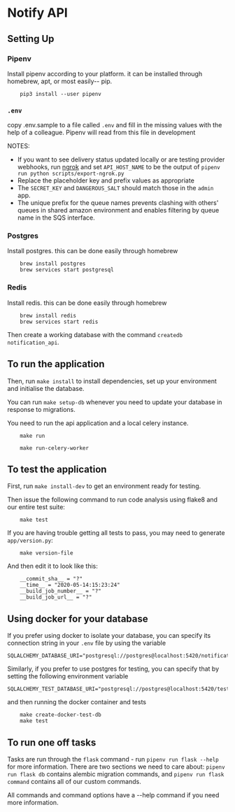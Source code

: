 # Notify API

## Setting Up

### Pipenv

Install pipenv according to your platform. it can be installed through
homebrew, apt, or most easily-- pip.

```shell
    pip3 install --user pipenv
```

### `.env`

copy .env.sample to a file called `.env` and fill in the missing values with the
help of a colleague. Pipenv will read from this file in development

NOTES:

- If you want to see delivery status updated locally or are testing provider webhooks, run [ngrok](https://ngrok.com) and set `API_HOST_NAME` to be the output of `pipenv run python scripts/export-ngrok.py`
- Replace the placeholder key and prefix values as appropriate
- The `SECRET_KEY` and `DANGEROUS_SALT` should match those in the `admin` app.
- The unique prefix for the queue names prevents clashing with others' queues in shared amazon environment and enables filtering by queue name in the SQS interface.

### Postgres

Install postgres. this can be done easily through homebrew

```shell
    brew install postgres
    brew services start postgresql
```

### Redis

Install redis. this can be done easily through homebrew

```shell
    brew install redis
    brew services start redis
```

Then create a working database with the command `createdb notification_api`.

## To run the application

Then, run `make install` to install dependencies, set up your environment and
initialise the database.

You can run `make setup-db` whenever you need to update your database in response
to migrations.

You need to run the api application and a local celery instance.

```shell
    make run
```

```shell
    make run-celery-worker
```

## To test the application

First, run `make install-dev` to get an environment ready for testing.

Then issue the following command to run code analysis using flake8 and our
entire test suite:

```shell
    make test
```

If you are having trouble getting all tests to pass, you may need to generate `app/version.py`:

```shell
    make version-file
```

And then edit it to look like this:

```shell
    __commit_sha__ = "?"
    __time__ = "2020-05-14:15:23:24"
    __build_job_number__ = "?"
    __build_job_url__ = "?"
```

## Using docker for your database

If you prefer using docker to isolate your database, you can
specify its connection string in your `.env` file by using the variable

```
SQLALCHEMY_DATABASE_URI="postgresql://postgres@localhost:5420/notification_api"
```

Similarly, if you prefer to use postgres for testing, you can specify that
by setting the following environment variable

```
SQLALCHEMY_TEST_DATABASE_URI="postgresql://postgres@localhost:5420/test_notification_api"
```

and then running the docker container and tests

```
    make create-docker-test-db
    make test
```

## To run one off tasks

Tasks are run through the `flask` command - run `pipenv run flask --help` for more information. There are two sections we need to
care about: `pipenv run flask db` contains alembic migration commands, and `pipenv run flask command` contains all of our custom commands.

All commands and command options have a --help command if you need more information.
